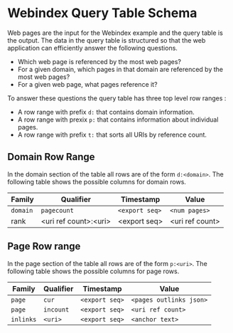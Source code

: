 # Webindex Query Table Schema

Web pages are the input for the Webindex example and the query table is the output.  The data in the query table is structured so that the web application can efficiently answer the following questions.

 * Which web page is referenced by the most web pages?
 * For a given domain, which pages in that domain are referenced by the most web pages?
 * For a given web page, what pages reference it?

To answer these questions the query table has three top level row ranges : 
 
 * A row range with prefix `d:` that contains domain information.
 * A row range with prexix `p:` that contains information about individual pages.
 * A row range with prefix `t:` that sorts all URIs by reference count.

## Domain Row Range

In the domain section of the table all rows are of the form `d:<domain>`.  The
following table shows the possible columns for domain rows.

| Family  | Qualifier             | Timestamp    | Value           | 
|---------|-----------------------|--------------|-----------------|
| `domain`  | `pagecount`             | `<export seq>` | `<num pages>`     |
| rank    | \<uri ref count\>:\<uri\> | \<export seq\> | \<uri ref count\> |

## Page Row range

In the page section of the table all rows are of the form `p:<uri>`.  The
following table shows the possible columns for page rows.

| Family  | Qualifier         | Timestamp    | Value       | 
|---------|-------------------|--------------|-------------|
| `page`    | `cur`               | `<export seq>` | `<pages outlinks json>` |
| `page`    | `incount`           | `<export seq>` | `<uri ref count>` |
| `inlinks` | `<uri>`             | `<export seq>` | `<anchor text>` |


